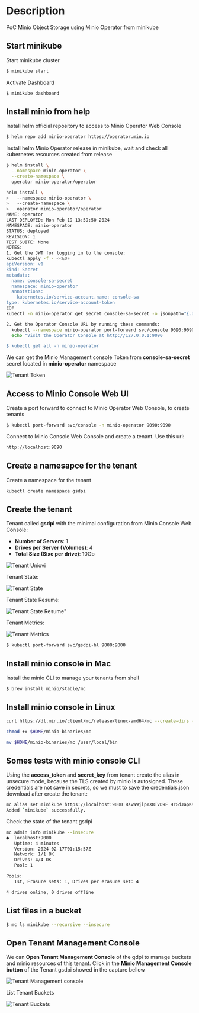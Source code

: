 # Description
PoC Minio Object Storage using Minio Operator from minikube

## Start minikube

Start minikube cluster
```sh
$ minikube start
```

Activate Dashboard

```sh
$ minikube dashboard
```

## Install minio from help

Install helm official repository to access to Minio Operator Web Console

```sh
$ helm repo add minio-operator https://operator.min.io
```

Install helm Minio Operator release in minikube, wait and check all kubernetes resources created from release

```sh
$ helm install \
  --namespace minio-operator \
  --create-namespace \
  operator minio-operator/operator

helm install \
>   --namespace minio-operator \
>   --create-namespace \
>   operator minio-operator/operator
NAME: operator
LAST DEPLOYED: Mon Feb 19 13:59:50 2024
NAMESPACE: minio-operator
STATUS: deployed
REVISION: 1
TEST SUITE: None
NOTES:
1. Get the JWT for logging in to the console:
kubectl apply -f - <<EOF
apiVersion: v1
kind: Secret
metadata:
  name: console-sa-secret
  namespace: minio-operator
  annotations:
    kubernetes.io/service-account.name: console-sa
type: kubernetes.io/service-account-token
EOF
kubectl -n minio-operator get secret console-sa-secret -o jsonpath="{.data.token}" | base64 --decode

2. Get the Operator Console URL by running these commands:
  kubectl --namespace minio-operator port-forward svc/console 9090:9090
  echo "Visit the Operator Console at http://127.0.0.1:9090

$ kubectl get all -n minio-operator
```

We can get the Minio Management console Token from **console-sa-secret** secret located in **minio-operator** namespace

![Tenant Token](./images/tenant_token.png "Tenant Token")


## Access to Minio Console Web UI

Create a port forward to connect to Minio Operator Web Console, to create tenants

```sh
$ kubectl port-forward svc/console -n minio-operator 9090:9090
```

Connect to Minio Console Web Console and create a tenant. Use this uri: 

```sh
http://localhost:9090
```

## Create a namesapce for the tenant 

Create a namespace for the tenant

```sh
kubectl create namespace gsdpi
```

## Create the tenant 

Tenant called **gsdpi** with the minimal configuration from Minio Console Web Console:

- **Number of Servers**: 1
- **Drives per Server (Volumes)**: 4
- **Total Size (Sixe per drive)**: 10Gb

![Tenant Uniovi](./images/tenant_config.png "Tenant Uniovi")

Tenant State:

![Tenant State](./images/tenant_state.png "Tenant State")

Tenant State Resume:

![Tenant State Resume"](./images/tenant_resume.png "Tenant State Resume")

Tenant Metrics:

![Tenant Metrics](./images/tenan_metrics.png "Tenant Metrics")

```sh
$ kubectl port-forward svc/gsdpi-hl 9000:9000
```

## Install minio console in Mac

Install the minio CLI to manage your tenants from shell

```sh
$ brew install minio/stable/mc
```

## Install minio console in Linux
```sh
curl https://dl.min.io/client/mc/release/linux-amd64/mc --create-dirs -o $HOME/minio-binaries/mc

chmod +x $HOME/minio-binaries/mc

mv $HOME/minio-binaries/mc /user/local/bin
```

## Somes tests with minio console CLI

Using the **access_token** and **secret_key** from tenant create the alias in unsecure mode, because the TLS created by minio is autosigned. These credentials are not save in secrets, so we must to save the credentials.json download after create the tenant:

```sh
mc alias set minikube https://localhost:9000 BsvW9jlpYX8TvD9F HrGdJapKsXbKEcXABWNQ2CO15v3y9MMk --insecure
Added `minikube` successfully.
```

Check the state of the tenant gsdpi
```sh
mc admin info minikube --insecure
●  localhost:9000
   Uptime: 4 minutes 
   Version: 2024-02-17T01:15:57Z
   Network: 1/1 OK 
   Drives: 4/4 OK 
   Pool: 1

Pools:
   1st, Erasure sets: 1, Drives per erasure set: 4

4 drives online, 0 drives offline
```
## List files in a bucket

```sh
$ mc ls minikube --recursive --insecure
```

## Open Tenant Management Console

We can **Open Tenant Management Console** of the gdpi to manage buckets and minio resources of this tenant. Click in the **Minio Management Console button** of the Tenant gsdpi showed in the capture bellow

![Tenant Management console](./images/tenant_management_console.png "Tenant Management console")

List Tenant Buckets

![Tenant Buckets](./images/tenant_buckets.png "Tenant Buckets")
